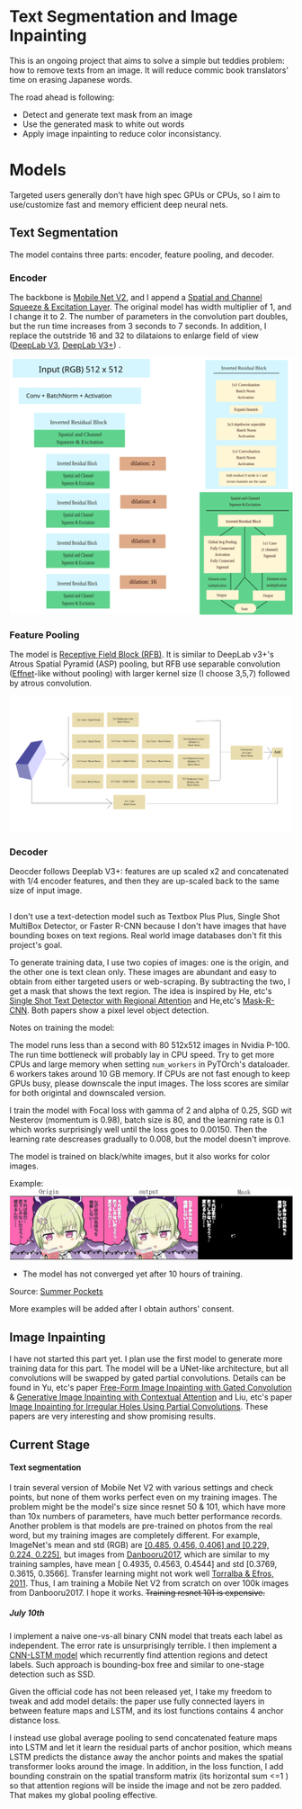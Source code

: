 # Text Segmentation and Image Inpainting 

This is an ongoing project that aims to solve a simple but teddies problem: how to remove texts from an image. It will reduce commic book translators' time on erasing Japanese words.

The road ahead is following:
* Detect and generate text mask from an image
* Use the generated mask to white out words
* Apply image inpainting to reduce color inconsistancy.


# Models
Targeted users generally don't have high spec GPUs or CPUs, so I aim to use/customize fast and memory efficient deep neural nets.

## Text Segmentation
The model contains three parts: encoder, feature pooling, and decoder.

### Encoder
The backbone is [Mobile Net V2](https://www.google.com/search?q=mobile+net+v2&ie=utf-8&oe=utf-8&client=firefox-b-1-ab), and I append a [Spatial and Channel Squeeze & Excitation Layer](https://arxiv.org/abs/1803.02579). The original model has width multiplier of 1, and I change it to 2. The number of parameters in the convolution part doubles, but the run time increases from 3 seconds to 7 seconds. In addition, I replace the outstride 16 and 32 to dilataions to enlarge field of view ([DeepLab V3](https://arxiv.org/abs/1706.05587), [DeepLab V3+](https://arxiv.org/abs/1802.02611)) .

![model](ReadME_imgs/MobileNetV2.svg)


### Feature Pooling
The model is [Receptive Field Block (RFB)](https://arxiv.org/abs/1711.07767). It is similar to DeepLab v3+'s Atrous Spatial Pyramid (ASP) pooling, but RFB use separable convolution ([Effnet](https://arxiv.org/abs/1801.06434)-like without pooling) with larger kernel size (I choose 3,5,7) followed by  atrous convolution. 

![img](ReadME_imgs/RFB.svg)


### Decoder
Deocder follows Deeplab V3+: features are up scaled x2 and concatenated with 1/4 encoder features, and then they are up-scaled back to the same size of input image. 

##
I don't use a text-detection model such as Textbox Plus Plus, Single Shot MultiBox Detector, or Faster R-CNN because I don't have images that have bounding boxes on text regions. Real world image databases don't fit this project's goal.

To generate training data, I use two copies of images: one is the origin, and the other one is text clean only. These images are abundant and easy to obtain from either targeted users or web-scraping.  By subtracting the two, I get a mask that shows the text region. The idea is inspired by He, etc's  [Single Shot Text Detector with Regional Attention](https://arxiv.org/abs/1709.00138) and He,etc's [Mask-R-CNN](https://arxiv.org/abs/1703.06870). Both papers show a pixel level object detection. 


Notes on training the model:

The model runs less than a second with 80  512x512 images  in Nvidia P-100. The run time bottleneck will probably lay in CPU speed. Try to get more CPUs and large memory when setting ```num_workers``` in PyTOrch's dataloader. 6 workers takes around 10 GB memory. If CPUs are not fast enough to keep GPUs busy, please downscale the input images. The loss scores are similar for both origintal and downscaled version.

I train the model with Focal loss with gamma of 2 and alpha of 0.25, SGD wit Nesterov (momentum is 0.98), batch size is 80, and the learning rate is 0.1 which works surprisingly well until the loss goes to 0.00150. Then the learning rate descreases gradually to 0.008, but the model doesn't improve.

The model is trained on black/white images, but it also works for color images. 

Example:
![img](ReadME_imgs/examle.jpg)
* The model has not converged yet after 10 hours of training. 

Source: [Summer Pockets](http://key.visualarts.gr.jp/summer/)

More examples will be added after I obtain authors' consent. 


## Image Inpainting
I have not started this part yet. I plan use the first model to generate more training data for this part.
The model will be a UNet-like architecture, but all convolutions will be swapped by gated partial convolutions. Details can be found in Yu, etc's paper [Free-Form Image Inpainting with Gated Convolution](https://arxiv.org/abs/1806.03589) & [ Generative Image Inpainting with Contextual Attention](https://arxiv.org/abs/1801.07892) and Liu, etc's paper [ Image Inpainting for Irregular Holes Using Partial Convolutions](https://arxiv.org/abs/1804.07723). These papers are very interesting and show promising results. 



## Current Stage
#### Text segmentation

I train several version of Mobile Net V2 with various settings and check points, but none of them works perfect even on my training images. The problem might be the model's size since resnet 50 & 101, which have more than 10x numbers of  parameters, have much better performance records. Another problem is that models are pre-trained on photos from the real word, but my training images are completely different. For example, ImageNet's mean and std (RGB) are [[0.485, 0.456, 0.406] and [0.229, 0.224, 0.225]](https://github.com/tonylins/pytorch-mobilenet-v2/issues/9), but images from [Danbooru2017](https://www.gwern.net/Danbooru2017#rsync), which are similar to my training samples,  have mean [ 0.4935,  0.4563,  0.4544] and std [0.3769,  0.3615,  0.3566].  Transfer learning might not work well [Torralba & Efros, 2011](http://citeseerx.ist.psu.edu/viewdoc/download?doi=10.1.1.208.2314&rep=rep1&type=pdf). Thus, I am training a Mobile Net V2 from scratch on over 100k images from Danbooru2017. I hope it works. ~~Training  resnet 101 is expensive.~~

##### July 10th
I implement a naive one-vs-all binary CNN model that treats each label as independent. The error rate is unsurprisingly terrible. I then implement a [CNN-LSTM model](https://arxiv.org/abs/1711.02816)  which recurrently find attention regions and detect labels. Such approach is bounding-box free and similar to one-stage detection such as SSD.

Given the official code has not been released yet, I take my freedom to tweak and add model details: the paper use fully connected layers in between feature maps and LSTM, and its lost functions contains 4 anchor distance loss. 

I instead use global average pooling to send concatenated feature maps into LSTM and let it learn the residual parts of anchor position, which means LSTM predicts the distance away the anchor points and makes the spatial transformer looks around the image. In addition, in the loss function, I add bounding constrain on the spatial transform matrix (its horizontal sum <=1 ) so that attention regions will be inside the image and not be zero padded. That makes my global pooling effective. 
